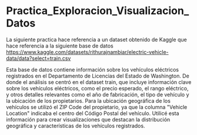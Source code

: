 # Practica_Exploracion_Visualizacion_Datos

La siguiente practica hace referencia a un dataset obtenido de Kaggle que hace referencia a la siguiente base de datos https://www.kaggle.com/datasets/rithurajnambiar/electric-vehicle-data/data?select=train.csv 

Esta base de datos contiene información sobre los vehículos eléctricos registrados en el Departamento de Licencias del Estado de Washington.
De donde el análisis se centró en el dataset train, que incluye información clave sobre los vehículos eléctricos, como el precio esperado, el rango eléctrico, 
y otros detalles relevantes como el año de fabricación, el tipo de vehículo y la ubicación de los propietarios.
Para la ubicación geográfica de los vehículos se utilizó el ZIP Code del propietario, ya que la columna "Vehicle Location" indicaba el centro del Código Postal del vehículo. 
Utilicé esta información para crear visualizaciones que destacan la distribución geográfica y características de los vehículos registrados.